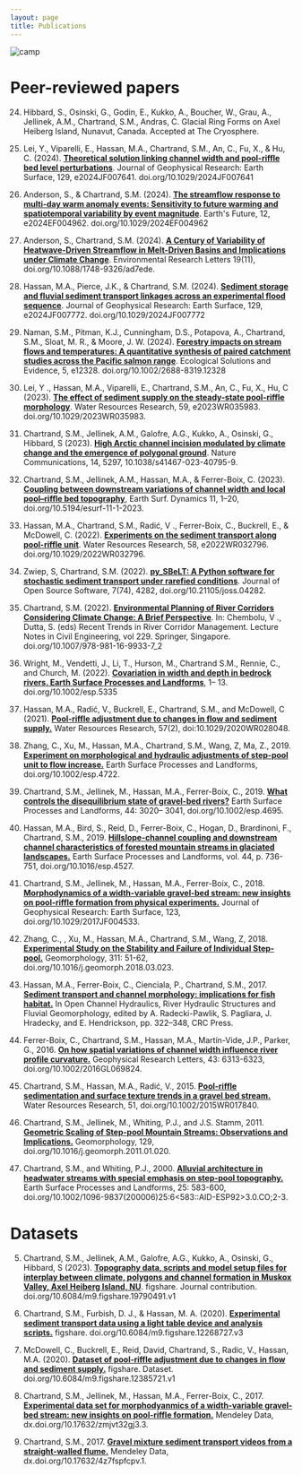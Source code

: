 ```yaml
---
layout: page
title: Publications
---
```


<img src="/assets/img/poly_river.jpeg" alt="camp"/> 

# Peer-reviewed papers 

24. Hibbard, S., Osinski, G., Godin, E., Kukko, A., Boucher, W., Grau, A., Jellinek, A.M., Chartrand, S.M., Andras, C. Glacial Ring Forms on Axel Heiberg Island, Nunavut, Canada. Accepted at The Cryosphere.

23. Lei, Y., Viparelli, E., Hassan, M.A., Chartrand, S.M., An, C., Fu, X., & Hu, C. (2024). [**Theoretical solution linking channel width and pool-riffle bed level perturbations**](https://agupubs.onlinelibrary.wiley.com/doi/full/10.1029/2024JF007641). Journal of Geophysical Research: Earth Surface, 129, e2024JF007641. doi.org/10.1029/2024JF007641

22. Anderson, S., & Chartrand, S.M. (2024). [**The streamflow response to multi-day warm anomaly events: Sensitivity to future warming and spatiotemporal variability by event magnitude**](https://agupubs.onlinelibrary.wiley.com/doi/10.1029/2024EF004962). Earth's Future, 12, e2024EF004962. doi.org/10.1029/2024EF004962

21. Anderson, S., Chartrand, S.M. (2024). [**A Century of Variability of Heatwave-Driven Streamflow in Melt-Driven Basins and Implications under Climate Change**](https://iopscience.iop.org/article/10.1088/1748-9326/ad7ede). Environmental Research Letters 19(11), doi.org/10.1088/1748-9326/ad7ede.

20. Hassan, M.A., Pierce, J.K., & Chartrand, S.M. (2024). [**Sediment storage and fluvial sediment transport linkages across an experimental flood sequence**](https://agupubs.onlinelibrary.wiley.com/doi/10.1029/2024JF007772). Journal of Geophysical Research: Earth Surface, 129, e2024JF007772. doi.org/10.1029/2024JF007772

19. Naman, S.M., Pitman, K.J., Cunningham, D.S., Potapova, A., Chartrand, S.M., Sloat, M. R., & Moore, J. W. (2024). [**Forestry impacts on stream flows and temperatures: A quantitative synthesis of paired catchment studies across the Pacific salmon range**](https://besjournals.onlinelibrary.wiley.com/doi/10.1002/2688-8319.12328). Ecological Solutions and Evidence, 5, e12328. doi.org/10.1002/2688-8319.12328

18. Lei, Y ., Hassan, M.A., Viparelli, E., Chartrand, S.M., An, C., Fu, X., Hu, C (2023). [**The effect of sediment supply on the steady-state pool-riffle morphology**](https://agupubs.onlinelibrary.wiley.com/doi/10.1029/2023WR035983). Water Resources Research, 59, e2023WR035983. doi.org/10.1029/2023WR035983.

17. Chartrand, S.M., Jellinek, A.M., Galofre, A.G., Kukko, A., Osinski, G., Hibbard, S (2023). [**High Arctic channel incision modulated by climate change and the emergence of polygonal ground**](https://www.nature.com/articles/s41467-023-40795-9). Nature Communications, 14, 5297, 10.1038/s41467-023-40795-9.

16. Chartrand, S.M., Jellinek, A.M., Hassan, M.A., & Ferrer-Boix, C. (2023). [**Coupling between downstream variations of channel width and local pool–riffle bed topography**](https://esurf.copernicus.org/articles/11/1/2023/), Earth Surf. Dynamics 11, 1–20, doi.org/10.5194/esurf-11-1-2023.

15. Hassan, M.A., Chartrand, S.M., Radić, V ., Ferrer-Boix, C., Buckrell, E., & McDowell, C. (2022). [**Experiments on the sediment transport along pool-riffle unit**](https://agupubs.onlinelibrary.wiley.com/doi/10.1029/2022WR032796). Water Resources Research, 58, e2022WR032796. doi.org/10.1029/2022WR032796.

14. Zwiep, S, Chartrand, S.M. (2022). [**py_SBeLT: A Python software for stochastic sediment transport under rarefied conditions**](https://joss.theoj.org/papers/10.21105/joss.04282). Journal of Open Source Software, 7(74), 4282, doi.org/10.21105/joss.04282.

13. Chartrand, S.M. (2022). [**Environmental Planning of River Corridors Considering Climate Change: A Brief Perspective**](https://link.springer.com/chapter/10.1007/978-981-16-9933-7_2). In: Chembolu, V ., Dutta, S. (eds) Recent Trends in River Corridor Management. Lecture Notes in Civil Engineering, vol 229. Springer, Singapore. doi.org/10.1007/978-981-16-9933-7_2

12. Wright, M., Vendetti, J., Li, T., Hurson, M., Chartrand S.M., Rennie, C., and Church, M. (2022). [**Covariation in width and depth in bedrock rivers. Earth Surface Processes and Landforms**](https://onlinelibrary.wiley.com/doi/10.1002/esp.5335), 1– 13. doi.org/10.1002/esp.5335

11. Hassan, M.A.,  Radić, V., Buckrell, E., Chartrand, S.M., and McDowell, C (2021). [**Pool-riffle adjustment due to changes in flow and sediment supply.**](https://agupubs.onlinelibrary.wiley.com/doi/full/10.1029/2020WR028048) Water Resources Research, 57(2), doi:10.1029/2020WR028048. 

10. Zhang, C., Xu, M., Hassan, M.A., Chartrand, S.M., Wang, Z, Ma, Z., 2019. [**Experiment on morphological and hydraulic adjustments of step-pool unit to flow increase.**](https://onlinelibrary.wiley.com/doi/abs/10.1002/esp.4722) Earth Surface Processes and Landforms, doi.org/10.1002/esp.4722. 

9. Chartrand, S.M., Jellinek, M., Hassan, M.A., Ferrer-Boix, C., 2019. [**What controls the disequilibrium state of gravel-bed rivers?**](https://onlinelibrary.wiley.com/doi/abs/10.1002/esp.4695) Earth Surface Processes and Landforms, 44: 3020– 3041, doi.org/10.1002/esp.4695.

8. Hassan, M.A., Bird, S., Reid, D., Ferrer-Boix, C., Hogan, D., Brardinoni, F., Chartrand, S.M., 2019. [**Hillslope-channel coupling and downstream channel characteristics of forested mountain streams in glaciated landscapes.**](https://onlinelibrary.wiley.com/doi/abs/10.1002/esp.4527) Earth Surface Processes and Landforms, vol. 44, p. 736-751, doi.org/10.1016/esp.4527. 

7. Chartrand, S.M., Jellinek, M., Hassan, M.A., Ferrer-Boix, C., 2018. [**Morphodynamics of a width-variable gravel-bed stream: new insights on pool-riffle formation from physical experiments.**](https://agupubs.onlinelibrary.wiley.com/doi/full/10.1029/2017JF004533) Journal of Geophysical Research: Earth Surface, 123, doi.org/10.1029/2017JF004533.

6. Zhang, C., , Xu, M., Hassan, M.A., Chartrand, S.M., Wang, Z, 2018. [**Experimental Study on the Stability and Failure of Individual Step-pool.**](https://www.sciencedirect.com/science/article/pii/S0169555X18301338) Geomorphology, 311: 51-62, doi.org/10.1016/j.geomorph.2018.03.023.  

5. Hassan, M.A., Ferrer-Boix, C., Cienciala, P., Chartrand, S.M., 2017. [**Sediment transport and channel morphology: implications for fish habitat.**](https://www.taylorfrancis.com/chapters/edit/10.1201/9781315120584-17/sediment-transport-channel-morphology-implications-fish-habitat-marwan-hassan-carles-ferrer-boix-piotr-cienciala-shawn-chartrand) In Open Channel Hydraulics, River Hydraulic Structures and Fluvial Geomorphology, edited by A. Radecki-Pawlik, S. Pagliara, J. Hradecky, and E. Hendrickson, pp. 322–348, CRC Press.

4. Ferrer-Boix, C., Chartrand, S.M., Hassan, M.A., Martín-Vide, J.P., Parker, G., 2016. [**On how spatial variations of channel width influence river profile curvature.**](https://agupubs.onlinelibrary.wiley.com/doi/full/10.1002/2016GL069824) Geophysical Research Letters, 43: 6313-6323, doi.org/10.1002/2016GL069824.

3. Chartrand, S.M., Hassan, M.A., Radić, V., 2015. [**Pool-riffle sedimentation and surface texture trends in a gravel bed stream.**](https://agupubs.onlinelibrary.wiley.com/doi/full/10.1002/2015WR017840) Water Resources Research, 51, doi.org/10.1002/2015WR017840.

2. Chartrand, S.M., Jellinek, M., Whiting, P.J., and J.S. Stamm, 2011. [**Geometric Scaling of Step-pool Mountain Streams: Observations and Implications.**](https://www.sciencedirect.com/science/article/pii/S0169555X11000493) Geomorphology, 129, doi.org/10.1016/j.geomorph.2011.01.020.
  
1. Chartrand, S.M., and Whiting, P.J., 2000. [**Alluvial architecture in headwater streams with special emphasis on step-pool topography.**](https://onlinelibrary.wiley.com/doi/abs/10.1002/1096-9837%28200006%2925%3A6%3C583%3A%3AAID-ESP92%3E3.0.CO%3B2-3) Earth Surface Processes and Landforms, 25: 583-600, doi.org/10.1002/1096-9837(200006)25:6<583::AID-ESP92>3.0.CO;2-3. 

# Datasets 

5. Chartrand, S.M., Jellinek, A.M., Galofre, A.G., Kukko, A., Osinski, G., Hibbard, S (2023). [**Topography data, scripts and model setup files for interplay between climate, polygons and channel formation in Muskox Valley, Axel Heiberg Island, NU**](https://figshare.com/articles/journal_contribution/Topography_data_scripts_and_model_setup_files_for_interplay_between_climate_polygons_and_channel_formation_in_Muskox_Valley_Axel_Heiberg_Island_NU/19790491/1). figshare. Journal contribution. doi.org/10.6084/m9.figshare.19790491.v1

4. Chartrand, S.M., Furbish, D. J., & Hassan, M. A. (2020). [**Experimental sediment transport data using a light table device and analysis scripts.**](https://figshare.com/articles/dataset/PRE1_t1910_4_32mm_Raw_txt/12268727/3) figshare. doi.org/10.6084/m9.figshare.12268727.v3

3. McDowell, C., Buckrell, E.,  Reid, David, Chartrand, S., Radic, V., Hassan, M.A. (2020). [**Dataset of pool-riffle adjustment due to changes in flow and sediment supply.**](https://figshare.com/articles/dataset/Dataset_of_pool-riffle_adjustment_due_to_changes_in_flow_and_sediment_supply_/12385721/1) figshare. Dataset. doi.org/10.6084/m9.figshare.12385721.v1

2. Chartrand, S.M., Jellinek, M., Hassan, M.A., Ferrer-Boix, C., 2017. [**Experimental data set for morphodyanmics of a width-variable gravel-bed stream: new insights on pool-riffle formation.**](https://data.mendeley.com/datasets/zmjvt32gj3/3) Mendeley Data, dx.doi.org/10.17632/zmjvt32gj3.3.

1. Chartrand, S.M., 2017. [**Gravel mixture sediment transport videos from a straight-walled flume.**](https://data.mendeley.com/datasets/4z7fspfcpv/1) Mendeley Data, dx.doi.org/10.17632/4z7fspfcpv.1.
